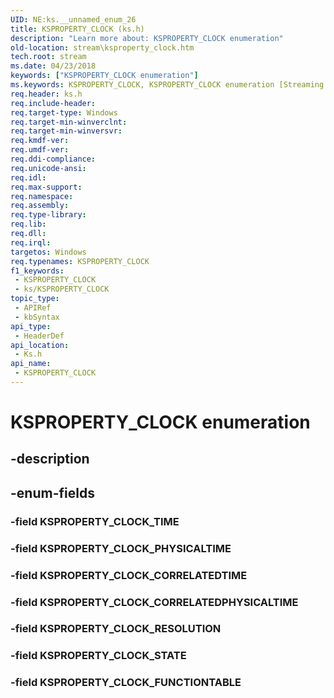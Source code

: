 ```yaml
---
UID: NE:ks.__unnamed_enum_26
title: KSPROPERTY_CLOCK (ks.h)
description: "Learn more about: KSPROPERTY_CLOCK enumeration"
old-location: stream\ksproperty_clock.htm
tech.root: stream
ms.date: 04/23/2018
keywords: ["KSPROPERTY_CLOCK enumeration"]
ms.keywords: KSPROPERTY_CLOCK, KSPROPERTY_CLOCK enumeration [Streaming Media Devices], KSPROPERTY_CLOCK_CORRELATEDPHYSICALTIME, KSPROPERTY_CLOCK_CORRELATEDTIME, KSPROPERTY_CLOCK_FUNCTIONTABLE, KSPROPERTY_CLOCK_PHYSICALTIME, KSPROPERTY_CLOCK_RESOLUTION, KSPROPERTY_CLOCK_STATE, KSPROPERTY_CLOCK_TIME, ks/KSPROPERTY_CLOCK, ks/KSPROPERTY_CLOCK_CORRELATEDPHYSICALTIME, ks/KSPROPERTY_CLOCK_CORRELATEDTIME, ks/KSPROPERTY_CLOCK_FUNCTIONTABLE, ks/KSPROPERTY_CLOCK_PHYSICALTIME, ks/KSPROPERTY_CLOCK_RESOLUTION, ks/KSPROPERTY_CLOCK_STATE, ks/KSPROPERTY_CLOCK_TIME, stream.ksproperty_clock
req.header: ks.h
req.include-header: 
req.target-type: Windows
req.target-min-winverclnt: 
req.target-min-winversvr: 
req.kmdf-ver: 
req.umdf-ver: 
req.ddi-compliance: 
req.unicode-ansi: 
req.idl: 
req.max-support: 
req.namespace: 
req.assembly: 
req.type-library: 
req.lib: 
req.dll: 
req.irql: 
targetos: Windows
req.typenames: KSPROPERTY_CLOCK
f1_keywords:
 - KSPROPERTY_CLOCK
 - ks/KSPROPERTY_CLOCK
topic_type:
 - APIRef
 - kbSyntax
api_type:
 - HeaderDef
api_location:
 - Ks.h
api_name:
 - KSPROPERTY_CLOCK
---
```


# KSPROPERTY_CLOCK enumeration


## -description

## -enum-fields

### -field KSPROPERTY_CLOCK_TIME

### -field KSPROPERTY_CLOCK_PHYSICALTIME

### -field KSPROPERTY_CLOCK_CORRELATEDTIME

### -field KSPROPERTY_CLOCK_CORRELATEDPHYSICALTIME

### -field KSPROPERTY_CLOCK_RESOLUTION

### -field KSPROPERTY_CLOCK_STATE

### -field KSPROPERTY_CLOCK_FUNCTIONTABLE

